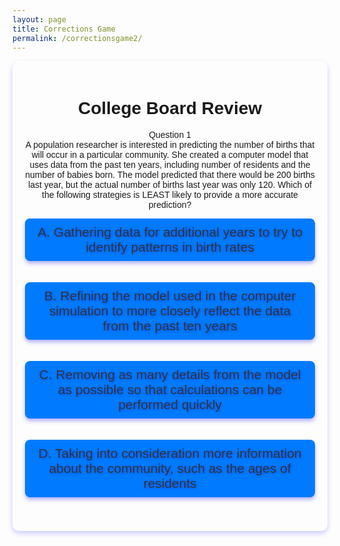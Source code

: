 ```yaml
---
layout: page 
title: Corrections Game
permalink: /correctionsgame2/
---
```


<link rel="stylesheet" href="{{site.baseurl}}/navigation/corrections/correctgame.css">

<script>
document.addEventListener('DOMContentLoaded', function () {
    // Add click event listeners to each button to toggle the corresponding summary
    document.getElementById('answer-a').addEventListener('click', function() {
        toggleSummary('summary-a');
    });

    document.getElementById('answer-b').addEventListener('click', function() {
        toggleSummary('summary-b');
    });

    document.getElementById('answer-c').addEventListener('click', function() {
        toggleSummary('summary-c');
    });

    document.getElementById('answer-d').addEventListener('click', function() {
        toggleSummary('summary-d');
    });

    // Function to toggle visibility of the summary div
    function toggleSummary(id) {
        const summary = document.getElementById(id);
        if (summary.style.display === "none" || summary.style.display === "") {
            summary.style.display = "block";  // Show the summary
        } else {
            summary.style.display = "none";   // Hide the summary
        }
    }
});
</script>

<div class="question1-container">
   <h1>College Board Review</h1>

<div class="question-1">
       <div id="question-1" class="question-1-text">Question 1</div>
       <div id="question-1-display" class="question-1-display-text">A population researcher is interested in predicting the number of births that will occur in a particular community. She created a computer model that uses data from the past ten years, including number of residents and the number of babies born. The model predicted that there would be 200 births last year, but the actual number of births last year was only 120. Which of the following strategies is LEAST likely to provide a more accurate prediction?
       </div>
   </div>


<button id="answer-a" class="button">A. Gathering data for additional years to try to identify patterns in birth rates</button>
<div id="summary-a" class="summary" style="display:none;">
  Good try. Gathering additional data may help the simulation to provide a more accurate prediction.
</div>

<button id="answer-b" class="button">B. Refining the model used in the computer simulation to more closely reflect the data from the past ten years
</button>
<div id="summary-b" class="summary" style="display:none;">
  Good try. Refining the model used in the simulation may help provide a more accurate prediction.
</div>

<button id="answer-c" class="button">C. Removing as many details from the model as possible so that calculations can be performed quickly</button>
<div id="summary-c" class="summary" style="display:none;">
  Brilliant. Removing details from the model may help it run quickly, but is unlikely to provide more accurate results.
</div>

<button id="answer-d" class="button">D. Taking into consideration more information about the community, such as the ages of residents</button>
<div id="summary-d" class="summary" style="display:none;">
  Good try. Gathering additional data may help the simulation provide a more accurate prediction.
</div>

   <style>
   .question1-container {
       font-family: Arial, sans-serif;
       margin: 0 auto;
       padding: 20px;
       max-width: 800px;
       text-align: center;
       box-shadow: 0 4px 8px rgba(0, 0, 255, 0.2); /* Blue shadow for main container */
       border-radius: 10px;
   }

   .button {
   font-size: 1.5em; /* Make the font size larger */
   color: #333333; /* Dark grey color */
   text-shadow: 1px 1px 5px rgba(0, 0, 255, 0.4); /* Blue shadow for label */
   margin-bottom: 20px;
   }
   
   .button label {
   font-size: 1.5em; /* Make the font size larger */
   color: #333333; /* Dark grey color */
   text-shadow: 1px 1px 5px rgba(0, 0, 255, 0.4); /* Blue shadow for label */
   }
   .button {
   font-size: 1.5em; /* Increase font size */
   color: #333333; /* Dark grey text color */
   text-shadow: 1px 1px 5px rgba(0, 0, 255, 0.4); /* Blue shadow for text */
   background-color: #007bff; /* Button background color (optional) */
   padding: 10px 20px; /* Add padding for better appearance */
   border: none;
   border-radius: 8px;
   cursor: pointer;
   box-shadow: 0 4px 6px rgba(0, 0, 255, 0.3); /* Blue shadow around button */
   transition: box-shadow 0.3s ease;
   }


   .button:hover {
   box-shadow: 0 6px 12px rgba(100, 100, 255, 50.4); /* Stronger shadow on hover */
   }

   </style>
